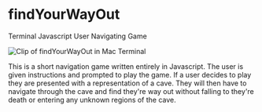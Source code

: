 # findYourWayOut
Terminal Javascript User Navigating Game

![Clip of findYourWayOut in Mac Terminal](https://imgur.com/a/r5293v9)

This is a short navigation game written entirely in Javascript.
The user is given instructions and prompted to play the game. If a user decides to play they are presented with a representation of a cave. 
They will then have to navigate through the cave and find they're way out without falling to they're death or entering any unknown regions of the cave. 
